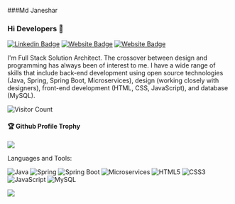 ###Md Janeshar

### Hi Developers 👋

[![Linkedin Badge](https://img.shields.io/badge/-Md_Janeshar-blue?style=flat-square&logo=Linkedin&logoColor=white&link=https://www.linkedin.com/in/md-janeshar/)](https://www.linkedin.com/in/md-janeshar/)
[![Website Badge](https://img.shields.io/badge/WebSite-Md_janeshar-green)](https://www.akash)
[![Website Badge](https://img.shields.io/badge/StackOverflow-Md_Janeshar-yellow)](https://stackoverflow.com/users/19542931/md-janeshar-akhtar)

I'm Full Stack Solution Architect. The crossover between design and programming has always been of interest to me. I have a wide range of skills that include back-end development using open source technologies (Java, Spring, Spring Boot, Microservices), design (working closely with designers), front-end development (HTML, CSS, JavaScript), and database (MySQL).

![Visitor Count](https://profile-counter.glitch.me/Mdjaneshar/count.svg)

<div>
  <h4>🏆 Github Profile Trophy</h4>
  <a href="https://github.com/ryo-ma/github-profile-trophy">
    <img src="https://github-profile-trophy.vercel.app/?username=Mdjaneshar&column=7"/>
  </a>
</div>

Languages and Tools: 

<img alt="Java" src="https://img.shields.io/badge/java-%23ED8B00.svg?style=flat-square&logo=java&logoColor=white"/> <img alt="Spring" src="https://img.shields.io/badge/spring-%236DB33F.svg?style=flat-square&logo=spring&logoColor=white"/> <img alt="Spring Boot" src="https://img.shields.io/badge/springboot-%236DB33F.svg?style=flat-square&logo=springboot&logoColor=white"/> <img alt="Microservices" src="https://img.shields.io/badge/microservices-%2388B04B.svg?style=flat-square&logo=microservices&logoColor=white"/> <img alt="HTML5" src="https://img.shields.io/badge/html5-%23E34F26.svg?style=flat-square&logo=html5&logoColor=white"/> <img alt="CSS3" src="https://img.shields.io/badge/css3-%231572B6.svg?style=flat-square&logo=css3&logoColor=white"/> <img alt="JavaScript" src="https://img.shields.io/badge/javascript-%23F7DF1E.svg?style=flat-square&logo=javascript&logoColor=black"/> <img alt="MySQL" src="https://img.shields.io/badge/mysql-%2300f.svg?style=flat-square&logo=mysql&logoColor=white"/>

![](https://activity-graph.herokuapp.com/graph?username=Mdjaneshar&theme=react-dark&area=true)
```